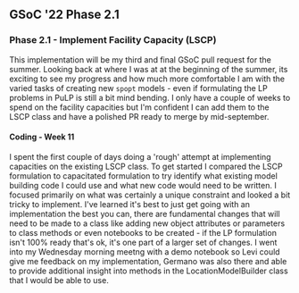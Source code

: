 ## GSoC '22 Phase 2.1

### Phase 2.1 - Implement Facility Capacity (LSCP)
This implementation will be my third and final GSoC pull request for the summer. Looking back at where I was at at the beginning of the summer, its exciting to see my progress and how much more comfortable I am with the varied tasks of creating new `spopt` models - even if formulating the LP problems in PuLP is still a bit mind bending. I only have a couple of weeks to spend on the facility capacities but I'm confident I can add them to the LSCP class and have a polished PR ready to merge by mid-september. 

#### Coding - Week 11
I spent the first couple of days doing a 'rough' attempt at implementing capacities on the existing LSCP class. To get started I compared the LSCP formulation to capacitated formulation to try identify what existing model building code I could use and what new code would need to be written. I focused primarily on what was certainly a unique constraint and looked a bit tricky to implement. I've learned it's best to just get going with an implementation the best you can, there are fundamental changes that will need to be made to a class like adding new object attributes or parameters to class methods or even notebooks to be created - if the LP formulation isn't 100% ready that's ok, it's one part of a larger set of changes. I went into my Wednesday morning meetng with a demo notebook so Levi could give me feedback on my implementation, Germano was also there and able to provide additional insight into methods in the LocationModelBuilder class that I would be able to use.
